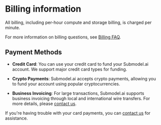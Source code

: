 # Billing information

All billing, including per-hour compute and storage billing, is charged per minute.

For more information on billing questions, see [Billing FAQ](../references/Billing%20FAQ.md).

## Payment Methods

- **Credit Card**: You can use your credit card to fund your Submodel.ai account. We support major credit card types for funding.

- **Crypto Payments**: Submodel.ai accepts crypto payments, allowing you to fund your account using popular cryptocurrencies.

- **Business Invoicing**: For large transactions, Submodel.ai supports business invoicing through local and international wire transfers. For more details, please [contact us](/references/contact-us.md).

If you're having trouble with your card payments, you can [contact us](/references/contact-us.md) for assistance.